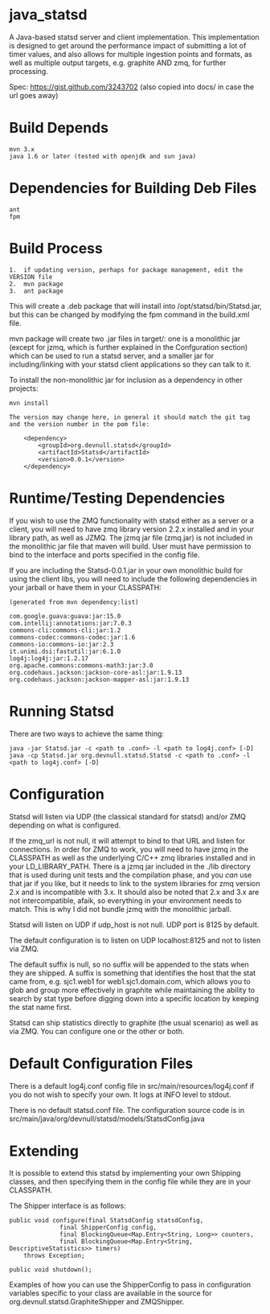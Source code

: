 java_statsd
===========

A Java-based statsd server and client implementation.  This implementation is designed
to get around the performance impact of submitting a lot of timer values, and also allows
for multiple ingestion points and formats, as well as multiple output targets, e.g.
graphite AND zmq, for further processing.

Spec: https://gist.github.com/3243702
(also copied into docs/ in case the url goes away)

Build Depends
=============

	mvn 3.x
	java 1.6 or later (tested with openjdk and sun java)

Dependencies for Building Deb Files
===================================

	ant
	fpm

Build Process
=============

	1.  if updating version, perhaps for package management, edit the VERSION file
	2.  mvn package
	3.  ant package

This will create a .deb package that will install into /opt/statsd/bin/Statsd.jar,
but this can be changed by modifying the fpm command in the build.xml file.

mvn package will create two .jar files in target/: one is a monolithic jar (except for jzmq,
which is further explained in the Confguration section) which can be used to run a statsd server,
and a smaller jar for including/linking with your statsd client applications so they can talk to it.

To install the non-monolithic jar for inclusion as a dependency in other projects:

	mvn install

	The version may change here, in general it should match the git tag
	and the version number in the pom file:

        <dependency>
            <groupId>org.devnull.statsd</groupId>
            <artifactId>Statsd</artifactId>
            <version>0.0.1</version>
        </dependency>

Runtime/Testing Dependencies
============================

If you wish to use the ZMQ functionality with statsd either as a server or a client, you will
need to have zmq library version 2.2.x installed and in your library path, as well as JZMQ.
The jzmq jar file (zmq.jar) is not included in the monolithic jar file that maven will build.
User must have permission to bind to the interface and ports specified in the config file.

If you are including the Statsd-0.0.1.jar in your own monolithic build for using the client libs,
you will need to include the following dependencies in your jarball or have them in your CLASSPATH:

	(generated from mvn dependency:list)

	com.google.guava:guava:jar:15.0
	com.intellij:annotations:jar:7.0.3
	commons-cli:commons-cli:jar:1.2
	commons-codec:commons-codec:jar:1.6
	commons-io:commons-io:jar:2.3
	it.unimi.dsi:fastutil:jar:6.1.0
	log4j:log4j:jar:1.2.17
	org.apache.commons:commons-math3:jar:3.0
	org.codehaus.jackson:jackson-core-asl:jar:1.9.13
	org.codehaus.jackson:jackson-mapper-asl:jar:1.9.13

Running Statsd
==============

There are two ways to achieve the same thing:

	java -jar Statsd.jar -c <path to .conf> -l <path to log4j.conf> [-D]
	java -cp Statsd.jar org.devnull.statsd.Statsd -c <path to .conf> -l <path to log4j.conf> [-D]

Configuration
=============

Statsd will listen via UDP (the classical standard for statsd) and/or ZMQ depending on what is configured.

If the zmq_url is not null, it will attempt to bind to that URL and listen for connections.  In order for
ZMQ to work, you will need to have jzmq in the CLASSPATH as well as the underlying C/C++ zmq libraries
installed and in your LD_LIBRARY_PATH.  There is a jzmq jar included in the ./lib directory that is used
during unit tests and the compilation phase, and you *can* use that jar if you like, but it needs to link
to the system libraries for zmq version 2.x and is incompatible with 3.x.  It should also be noted that
2.x and 3.x are not intercompatible, afaik, so everything in your environment needs to match.  This is why
I did not bundle jzmq with the monolithic jarball.

Statsd will listen on UDP if udp_host is not null.  UDP port is 8125 by default.

The default configuration is to listen on UDP localhost:8125 and not to listen via ZMQ.

The default suffix is null, so no suffix will be appended to the stats when they are shipped.  A suffix is
something that identifies the host that the stat came from, e.g. sjc1.web1 for web1.sjc1.domain.com, which
allows you to glob and group more effectively in graphite while maintaining the ability to search by stat
type before digging down into a specific location by keeping the stat name first.

Statsd can ship statistics directly to graphite (the usual scenario) as well as via ZMQ.  You can configure
one or the other or both.

Default Configuration Files
===========================

There is a default log4j.conf config file in src/main/resources/log4j.conf if you do not wish to specify your
own.  It logs at INFO level to stdout.

There is no default statsd.conf file.  The configuration source code is in src/main/java/org/devnull/statsd/models/StatsdConfig.java

Extending
=========

It is possible to extend this statsd by implementing your own Shipping classes, and then specifying them
in the config file while they are in your CLASSPATH.

The Shipper interface is as follows:

	public void configure(final StatsdConfig statsdConfig,
			      final ShipperConfig config,
			      final BlockingQueue<Map.Entry<String, Long>> counters,
			      final BlockingQueue<Map.Entry<String, DescriptiveStatistics>> timers)
		throws Exception;

	public void shutdown();

Examples of how you can use the ShipperConfig to pass in configuration variables specific to your class are
available in the source for org.devnull.statsd.GraphiteShipper and ZMQShipper.
